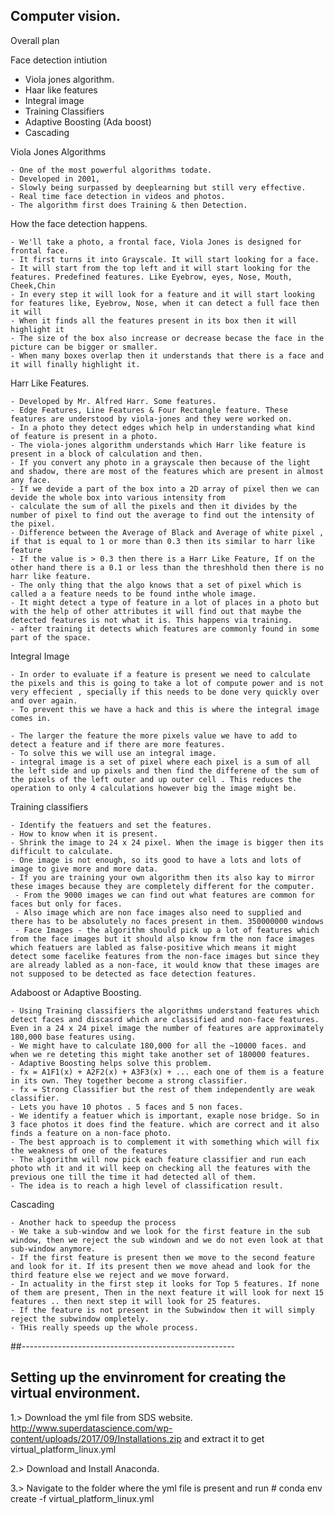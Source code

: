 Computer vision. 
----------------

Overall plan

Face detection intiution
 - Viola jones algorithm. 
 - Haar like features
 - Integral image
 - Training Classifiers
 - Adaptive Boosting (Ada boost)
 - Cascading


 Viola Jones Algorithms

 	- One of the most powerful algorithms todate.
 	- Developed in 2001, 
 	- Slowly being surpassed by deeplearning but still very effective.
 	- Real time face detection in videos and photos.
 	- The algorithm first does Training & then Detection.

How the face detection happens. 

 	- We'll take a photo, a frontal face, Viola Jones is designed for frontal face. 
 	- It first turns it into Grayscale. It will start looking for a face. 
 	- It will start from the top left and it will start looking for the features. Predefined features. Like Eyebrow, eyes, Nose, Mouth, Cheek,Chin
 	- In every step it will look for a feature and it will start looking for features like, Eyebrow, Nose, when it can detect a full face then it will
 	- When it finds all the features present in its box then it will highlight it 
 	- The size of the box also increase or decrease becase the face in the picture can be bigger or smaller. 
 	- When many boxes overlap then it understands that there is a face and it will finally highlight it.  

Harr Like Features. 

	- Developed by Mr. Alfred Harr. Some features. 
	- Edge Features, Line Features & Four Rectangle feature. These features are understood by viola-jones and they were worked on. 
	- In a photo they detect edges which help in understanding what kind of feature is present in a photo. 
	- The viola-jones algorithm understands which Harr like feature is present in a block of calculation and then. 
	- If you convert any photo in a grayscale then because of the light and shadow, there are most of the features which are present in almost any face. 
	- If we devide a part of the box into a 2D array of pixel then we can devide the whole box into various intensity from 
	- calculate the sum of all the pixels and then it divides by the number of pixel to find out the average to find out the intensity of the pixel. 
	- Difference between the Average of Black and Average of white pixel , if that is equal to 1 or more than 0.3 then its similar to harr like feature
	- If the value is > 0.3 then there is a Harr Like Feature, If on the other hand there is a 0.1 or less than the threshhold then there is no harr like feature. 
	- The only thing that the algo knows that a set of pixel which is called a a feature needs to be found inthe whole image. 
	- It might detect a type of feature in a lot of places in a photo but with the help of other attributes it will find out that maybe the detected features is not what it is. This happens via training. 
	- after training it detects which features are commonly found in some part of the space. 


Integral Image

	- In order to evaluate if a feature is present we need to calculate the pixels and this is going to take a lot of compute power and is not very effecient , specially if this needs to be done very quickly over and over again. 
	- To prevent this we have a hack and this is where the integral image comes in. 

	- The larger the feature the more pixels value we have to add to detect a feature and if there are more features. 
	- To solve this we will use an integral image. 
	- integral image is a set of pixel where each pixel is a sum of all the left side and up pixels and then find the differene of the sum of the pixels of the left outer and up outer cell . This reduces the operation to only 4 calculations however big the image might be. 

Training classifiers
	
	- Identify the featuers and set the features. 
	- How to know when it is present. 
	- Shrink the image to 24 x 24 pixel. When the image is bigger then its difficult to calculate. 
	- One image is not enough, so its good to have a lots and lots of image to give more and more data. 
	- If you are training your own algorithm then its also kay to mirror these images because they are completely different for the computer.
	 - From the 9000 images we can find out what features are common for faces but only for faces. 
	 - Also image which are non face images also need to supplied and there has to be absolutely no faces present in them. 350000000 windows
	 - Face Images - the algorithm should pick up a lot of features which from the face images but it should also know frm the non face images which featuers are labled as false-positive which means it might detect some facelike features from the non-face images but since they are already labled as a non-face, it would know that these images are not supposed to be detected as face detection features. 

Adaboost or Adaptive Boosting.

	- Using Training classifiers the algorithms understand features which detect faces and discasrd which are classified and non-face features. Even in a 24 x 24 pixel image the number of features are approximately 180,000 base features using. 
	- We might have to calculate 180,000 for all the ~10000 faces. and when we re deteting this might take another set of 180000 features. 
	- Adaptive Boosting helps solve this problem. 
	- fx = A1F1(x) + A2F2(x) + A3F3(x) + ... each one of them is a feature in its own. They together become a strong classifier. 
	- fx = Strong Classifier but the rest of them independently are weak classifier. 
	- Lets you have 10 photos . 5 faces and 5 non faces. 
	- We identify a featuer which is important, exaple nose bridge. So in 3 face photos it does find the feature. which are correct and it also finds a feature on a non-face photo. 
	- The best approach is to complement it with something which will fix the weakness of one of the features 
	- The algorithm will now pick each feature classifier and run each photo wth it and it will keep on checking all the features with the previous one till the time it had detected all of them. 
	- The idea is to reach a high level of classification result. 

Cascading
	
	- Another hack to speedup the process
	- We take a sub-window and we look for the first feature in the sub window, then we reject the sub windown and we do not even look at that sub-window anymore. 
	- If the first feature is present then we move to the second feature and look for it. If its present then we move ahead and look for the third feature else we reject and we move forward. 
	- In actuality in the first step it looks for Top 5 features. If none of them are present, Then in the next feature it will look for next 15 features .. then next step it will look for 25 features. 
	- If the feature is not present in the Subwindow then it will simply reject the subwindow ompletely. 
	- THis really speeds up the whole process. 
	
##-----------------------------------------------------

## Setting up the envinroment for creating the virtual environment. 

1.> Download the yml file from SDS website. http://www.superdatascience.com/wp-content/uploads/2017/09/Installations.zip and extract it to get virtual_platform_linux.yml 

2.> Download and Install Anaconda. 

3.> Navigate to the folder where the yml file is present and run # conda env create -f virtual_platform_linux.yml 

